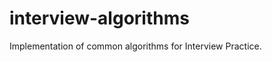 interview-algorithms
====================

Implementation of common algorithms for Interview Practice.
